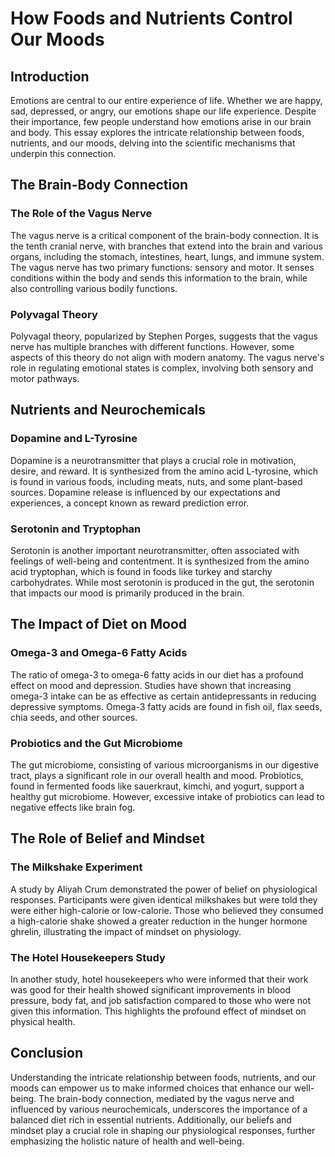 # How Foods and Nutrients Control Our Moods

## Introduction

Emotions are central to our entire experience of life. Whether we are happy, sad, depressed, or angry, our emotions shape our life experience. Despite their importance, few people understand how emotions arise in our brain and body. This essay explores the intricate relationship between foods, nutrients, and our moods, delving into the scientific mechanisms that underpin this connection.

## The Brain-Body Connection

### The Role of the Vagus Nerve

The vagus nerve is a critical component of the brain-body connection. It is the tenth cranial nerve, with branches that extend into the brain and various organs, including the stomach, intestines, heart, lungs, and immune system. The vagus nerve has two primary functions: sensory and motor. It senses conditions within the body and sends this information to the brain, while also controlling various bodily functions.

### Polyvagal Theory

Polyvagal theory, popularized by Stephen Porges, suggests that the vagus nerve has multiple branches with different functions. However, some aspects of this theory do not align with modern anatomy. The vagus nerve's role in regulating emotional states is complex, involving both sensory and motor pathways.

## Nutrients and Neurochemicals

### Dopamine and L-Tyrosine

Dopamine is a neurotransmitter that plays a crucial role in motivation, desire, and reward. It is synthesized from the amino acid L-tyrosine, which is found in various foods, including meats, nuts, and some plant-based sources. Dopamine release is influenced by our expectations and experiences, a concept known as reward prediction error.

### Serotonin and Tryptophan

Serotonin is another important neurotransmitter, often associated with feelings of well-being and contentment. It is synthesized from the amino acid tryptophan, which is found in foods like turkey and starchy carbohydrates. While most serotonin is produced in the gut, the serotonin that impacts our mood is primarily produced in the brain.

## The Impact of Diet on Mood

### Omega-3 and Omega-6 Fatty Acids

The ratio of omega-3 to omega-6 fatty acids in our diet has a profound effect on mood and depression. Studies have shown that increasing omega-3 intake can be as effective as certain antidepressants in reducing depressive symptoms. Omega-3 fatty acids are found in fish oil, flax seeds, chia seeds, and other sources.

### Probiotics and the Gut Microbiome

The gut microbiome, consisting of various microorganisms in our digestive tract, plays a significant role in our overall health and mood. Probiotics, found in fermented foods like sauerkraut, kimchi, and yogurt, support a healthy gut microbiome. However, excessive intake of probiotics can lead to negative effects like brain fog.

## The Role of Belief and Mindset

### The Milkshake Experiment

A study by Aliyah Crum demonstrated the power of belief on physiological responses. Participants were given identical milkshakes but were told they were either high-calorie or low-calorie. Those who believed they consumed a high-calorie shake showed a greater reduction in the hunger hormone ghrelin, illustrating the impact of mindset on physiology.

### The Hotel Housekeepers Study

In another study, hotel housekeepers who were informed that their work was good for their health showed significant improvements in blood pressure, body fat, and job satisfaction compared to those who were not given this information. This highlights the profound effect of mindset on physical health.

## Conclusion

Understanding the intricate relationship between foods, nutrients, and our moods can empower us to make informed choices that enhance our well-being. The brain-body connection, mediated by the vagus nerve and influenced by various neurochemicals, underscores the importance of a balanced diet rich in essential nutrients. Additionally, our beliefs and mindset play a crucial role in shaping our physiological responses, further emphasizing the holistic nature of health and well-being.